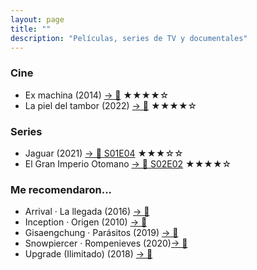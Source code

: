 ```yaml
---
layout: page
title: ""
description: "Películas, series de TV y documentales"
---
```


### Cine
* Ex machina (2014) [→ 🍿](https://www.imdb.com/title/tt0470752/) ★★★★☆
* La piel del tambor (2022) [→ 🍿](https://www.primevideo.com/dp/0T42O5Z6QECZ4Q6CXW1D7OYTAY) ★★★★☆

### Series
* Jaguar (2021) [→ 🍿 S01E04](https://www.netflix.com/es/title/81122682) ★★★☆☆
* El Gran Imperio Otomano [→ 🍿 S02E02](https://www.netflix.com/es/title/80990771) ★★★★☆

### Me recomendaron...
* Arrival · La llegada (2016) [→ 🍿](https://www.imdb.com/title/tt2543164/)
* Inception · Origen (2010) [→ 🍿](https://www.imdb.com/title/tt1375666/)
* Gisaengchung · Parásitos (2019) [→ 🍿](https://www.imdb.com/title/tt6751668/)
* Snowpiercer · Rompenieves (2020)[→ 🍿](https://www.imdb.com/title/tt6156584/)
* Upgrade (Ilimitado) (2018) [→ 🍿](https://www.imdb.com/title/tt6499752/)
